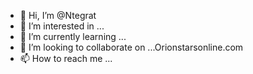 - 👋 Hi, I’m @Ntegrat
- 👀 I’m interested in ...
- 🌱 I’m currently learning ...
- 💞️ I’m looking to collaborate on ...Orionstarsonline.com 
- 📫 How to reach me ...

<!---
Ntegrat/Ntegrat is a ✨ special ✨ repository because its `README.md` (this file) appears on your GitHub profile.
You can click the Preview link to take a look at your 
